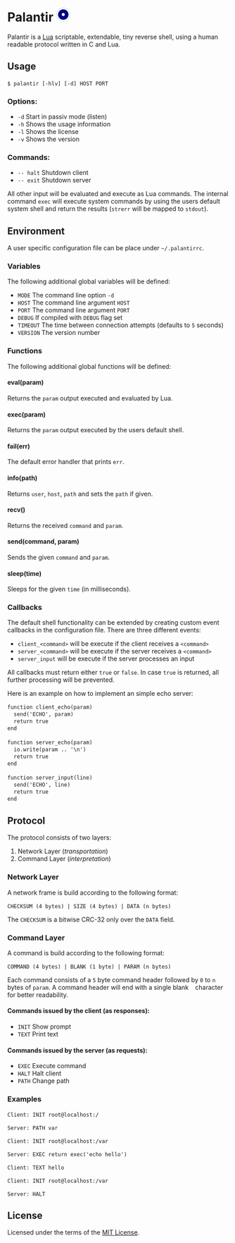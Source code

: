 # Palantir ![Logo](logo.png)
Palantir is a [Lua](https://www.lua.org) scriptable, extendable, tiny reverse 
shell, using a human readable protocol written in C and Lua.

## Usage
```
$ palantir [-hlv] [-d] HOST PORT
```

### Options:
* `-d` Start in passiv mode (listen)
* `-h` Shows the usage information
* `-l` Shows the license
* `-v` Shows the version

### Commands:
* `-- halt` Shutdown client
* `-- exit` Shutdown server

All other input will be evaluated and execute as Lua commands. The internal
command `exec` will execute system commands by using the users default 
system shell and return the results (`strerr` will be mapped to `stdout`).

## Environment
A user specific configuration file can be place under `~/.palantirrc`.

### Variables
The following additional global variables will be defined:

* `MODE`    The command line option `-d`
* `HOST`    The command line argument `HOST`
* `PORT`    The command line argument `PORT`
* `DEBUG`   If compiled with `DEBUG` flag set
* `TIMEOUT` The time between connection attempts (defaults to `5` seconds)
* `VERSION` The version number

### Functions
The following additional global functions will be defined:

#### eval(param)
Returns the `param` output executed and evaluated by Lua.

#### exec(param)
Returns the `param` output executed by the users default shell.

#### fail(err)
The default error handler that prints `err`.

#### info(path)
Returns `user`, `host`, `path` and sets the `path` if given.

#### recv()
Returns the received `command` and `param`.

#### send(command, param)
Sends the given `command` and `param`.

#### sleep(time)
Sleeps for the given `time` (in milliseconds).

### Callbacks
The default shell functionality can be extended by creating custom event 
callbacks in the configuration file. There are three different events:

* `client_<command>` will be execute if the client receives a `<command>`
* `server_<command>` will be execute if the server receives a `<command>`
* `server_input`     will be execute if the server processes an input

All callbacks must return either `true` or `false`. In case `true` is
returned, all further processing will be prevented.

Here is an example on how to implement an simple echo server:
```
function client_echo(param)
  send('ECHO', param)
  return true
end

function server_echo(param)
  io.write(param .. '\n')
  return true
end

function server_input(line)
  send('ECHO', line)
  return true
end
```

## Protocol
The protocol consists of two layers:

1. Network Layer (_transportation_)
2. Command Layer (_interpretation_)

### Network Layer
A network frame is build according to the following format:
```
CHECKSUM (4 bytes) | SIZE (4 bytes) | DATA (n bytes)
```
The `CHECKSUM` is a bitwise CRC-32 only over the `DATA` field.

### Command Layer
A command is build according to the following format:
```
COMMAND (4 bytes) | BLANK (1 byte) | PARAM (n bytes)
```
Each command consists of a `5` byte command header followed by `0` to `n` 
bytes of `param`. A command header will end with a single blank ` ` character 
for better readability.

#### Commands issued by the client (as responses):
* `INIT` Show prompt
* `TEXT` Print text

#### Commands issued by the server (as requests):
* `EXEC` Execute command
* `HALT` Halt client
* `PATH` Change path

### Examples
```
Client: INIT root@localhost:/
```
```
Server: PATH var
```

```
Client: INIT root@localhost:/var
```
```
Server: EXEC return exec('echo hello')
```
```
Client: TEXT hello
```

```
Client: INIT root@localhost:/var
```
```
Server: HALT
```

## License
Licensed under the terms of the [MIT License](LICENSE).